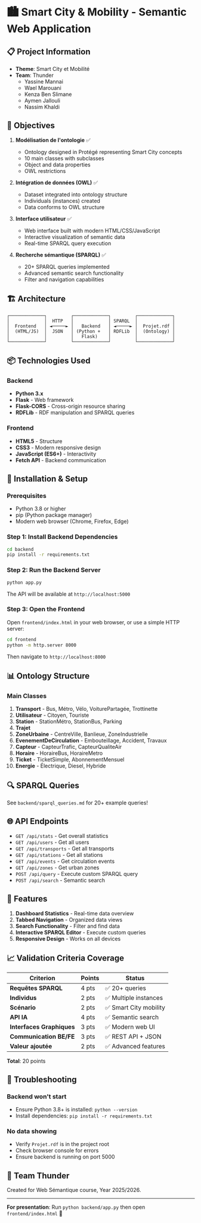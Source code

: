 # 🏙️ Smart City & Mobility - Semantic Web Application

## 📋 Project Information
- **Theme**: Smart City et Mobilité
- **Team**: Thunder
  - Yassine Mannai
  - Wael Marouani
  - Kenza Ben Slimane
  - Aymen Jallouli
  - Nassim Khaldi

## 🎯 Objectives

1. **Modélisation de l'ontologie** ✅
   - Ontology designed in Protégé representing Smart City concepts
   - 10 main classes with subclasses
   - Object and data properties
   - OWL restrictions

2. **Intégration de données (OWL)** ✅
   - Dataset integrated into ontology structure
   - Individuals (instances) created
   - Data conforms to OWL structure

3. **Interface utilisateur** ✅
   - Web interface built with modern HTML/CSS/JavaScript
   - Interactive visualization of semantic data
   - Real-time SPARQL query execution

4. **Recherche sémantique (SPARQL)** ✅
   - 20+ SPARQL queries implemented
   - Advanced semantic search functionality
   - Filter and navigation capabilities

## 🏗️ Architecture

```
┌─────────────┐         ┌─────────────┐         ┌─────────────┐
│             │  HTTP   │             │ SPARQL  │             │
│  Frontend   │ ◄─────► │   Backend   │ ◄─────► │  Projet.rdf │
│  (HTML/JS)  │  JSON   │ (Python +   │ RDFLib  │  (Ontology) │
│             │         │   Flask)    │         │             │
└─────────────┘         └─────────────┘         └─────────────┘
```

## 📦 Technologies Used

### Backend
- **Python 3.x**
- **Flask** - Web framework
- **Flask-CORS** - Cross-origin resource sharing
- **RDFLib** - RDF manipulation and SPARQL queries

### Frontend
- **HTML5** - Structure
- **CSS3** - Modern responsive design
- **JavaScript (ES6+)** - Interactivity
- **Fetch API** - Backend communication

## 🚀 Installation & Setup

### Prerequisites
- Python 3.8 or higher
- pip (Python package manager)
- Modern web browser (Chrome, Firefox, Edge)

### Step 1: Install Backend Dependencies

```bash
cd backend
pip install -r requirements.txt
```

### Step 2: Run the Backend Server

```bash
python app.py
```

The API will be available at `http://localhost:5000`

### Step 3: Open the Frontend

Open `frontend/index.html` in your web browser, or use a simple HTTP server:

```bash
cd frontend
python -m http.server 8000
```

Then navigate to `http://localhost:8000`

## 📊 Ontology Structure

### Main Classes

1. **Transport** - Bus, Métro, Vélo, VoiturePartagée, Trottinette
2. **Utilisateur** - Citoyen, Touriste
3. **Station** - StationMétro, StationBus, Parking
4. **Trajet**
5. **ZoneUrbaine** - CentreVille, Banlieue, ZoneIndustrielle
6. **EvenementDeCirculation** - Embouteillage, Accident, Travaux
7. **Capteur** - CapteurTrafic, CapteurQualiteAir
8. **Horaire** - HoraireBus, HoraireMetro
9. **Ticket** - TicketSimple, AbonnementMensuel
10. **Energie** - Électrique, Diesel, Hybride

## 🔍 SPARQL Queries

See `backend/sparql_queries.md` for 20+ example queries!

## 🌐 API Endpoints

- `GET /api/stats` - Get overall statistics
- `GET /api/users` - Get all users
- `GET /api/transports` - Get all transports
- `GET /api/stations` - Get all stations
- `GET /api/events` - Get circulation events
- `GET /api/zones` - Get urban zones
- `POST /api/query` - Execute custom SPARQL query
- `POST /api/search` - Semantic search

## 📱 Features

1. **Dashboard Statistics** - Real-time data overview
2. **Tabbed Navigation** - Organized data views
3. **Search Functionality** - Filter and find data
4. **Interactive SPARQL Editor** - Execute custom queries
5. **Responsive Design** - Works on all devices

## 📈 Validation Criteria Coverage

| Criterion | Points | Status |
|-----------|--------|--------|
| **Requêtes SPARQL** | 4 pts | ✅ 20+ queries |
| **Individus** | 2 pts | ✅ Multiple instances |
| **Scénario** | 2 pts | ✅ Smart City mobility |
| **API IA** | 4 pts | ✅ Semantic search |
| **Interfaces Graphiques** | 3 pts | ✅ Modern web UI |
| **Communication BE/FE** | 3 pts | ✅ REST API + JSON |
| **Valeur ajoutée** | 2 pts | ✅ Advanced features |

**Total**: 20 points

## 🐛 Troubleshooting

### Backend won't start
- Ensure Python 3.8+ is installed: `python --version`
- Install dependencies: `pip install -r requirements.txt`

### No data showing
- Verify `Projet.rdf` is in the project root
- Check browser console for errors
- Ensure backend is running on port 5000

## 👥 Team Thunder

Created for Web Sémantique course, Year 2025/2026.

---

**For presentation**: Run `python backend/app.py` then open `frontend/index.html` 🚀
